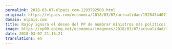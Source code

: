```yaml
---
permalink: 2018-03-07-elpais.com-1293792508.html
original: https://elpais.com/economia/2018/03/07/actualidad/1520454407_006351.html#?ref=rss&format=simple&link=link
domain: elpais.com
title: Rajoy ignora el deseo del PP de nombrar ministros más políticos
image: https://ep00.epimg.net/economia/imagenes/2018/03/07/actualidad/1520454407_006351_1520454559_rrss_normal.jpg
date: 2018-03-07 21:16:21
translations: en
---
```


